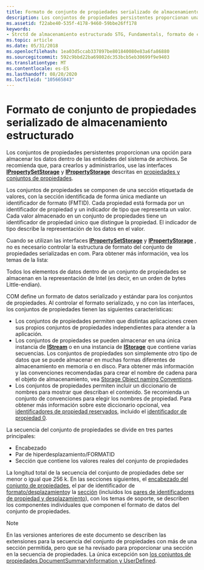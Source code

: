 ```yaml
---
title: Formato de conjunto de propiedades serializado de almacenamiento estructurado
description: Los conjuntos de propiedades persistentes proporcionan una opción para almacenar los datos dentro de las entidades del sistema de archivos. Se recomienda que, para crearlos y administrarlos, use las interfaces IPropertySetStorage y IPropertyStorage descritas en propiedades y conjuntos de propiedades.
ms.assetid: f22abe40-535f-4178-9460-59bbe26ff178
keywords:
- Strctd de almacenamiento estructurado STG, Fundamentals, formato de conjunto de propiedades serializado
ms.topic: article
ms.date: 05/31/2018
ms.openlocfilehash: 1ea03d5ccab337897be801840080e83a6fa86880
ms.sourcegitcommit: 592c9bbd22ba69802dc353bcb5eb30699f9e9403
ms.translationtype: MT
ms.contentlocale: es-ES
ms.lasthandoff: 08/20/2020
ms.locfileid: "105665843"
---
```

# <a name="structured-storage-serialized-property-set-format"></a>Formato de conjunto de propiedades serializado de almacenamiento estructurado

Los conjuntos de propiedades persistentes proporcionan una opción para almacenar los datos dentro de las entidades del sistema de archivos. Se recomienda que, para crearlos y administrarlos, use las interfaces [**IPropertySetStorage**](/windows/desktop/api/Propidl/nn-propidl-ipropertysetstorage) y [**IPropertyStorage**](/windows/desktop/api/Propidl/nn-propidl-ipropertystorage) descritas en [propiedades y conjuntos de propiedades](properties-and-property-sets.md).

Los conjuntos de propiedades se componen de una sección etiquetada de valores, con la sección identificada de forma única mediante un identificador de formato (FMTID). Cada propiedad está formada por un identificador de propiedad y un indicador de tipo que representa un valor. Cada valor almacenado en un conjunto de propiedades tiene un identificador de propiedad único que distingue la propiedad. El indicador de tipo describe la representación de los datos en el valor.

Cuando se utilizan las interfaces [**IPropertySetStorage**](/windows/desktop/api/Propidl/nn-propidl-ipropertysetstorage) y [**IPropertyStorage**](/windows/desktop/api/Propidl/nn-propidl-ipropertystorage) , no es necesario controlar la estructura de formato del conjunto de propiedades serializadas en com. Para obtener más información, vea los temas de la lista:

Todos los elementos de datos dentro de un conjunto de propiedades se almacenan en la representación de Intel (es decir, en un orden de bytes Little-endian).

COM define un formato de datos serializado y estándar para los conjuntos de propiedades. Al controlar el formato serializado, y no con las interfaces, los conjuntos de propiedades tienen las siguientes características:

-   Los conjuntos de propiedades permiten que distintas aplicaciones creen sus propios conjuntos de propiedades independientes para atender a la aplicación.
-   Los conjuntos de propiedades se pueden almacenar en una única instancia de [**IStream**](/windows/desktop/api/Objidl/nn-objidl-istream) o en una instancia de [**IStorage**](/windows/desktop/api/Objidl/nn-objidl-istorage) que contiene varias secuencias. Los conjuntos de propiedades son simplemente otro tipo de datos que se puede almacenar en muchas formas diferentes de almacenamiento en memoria o en disco. Para obtener más información y las convenciones recomendadas para crear el nombre de cadena para el objeto de almacenamiento, vea [Storage Object naming Conventions](storage-object-naming-conventions.md).
-   Los conjuntos de propiedades permiten incluir un diccionario de nombres para mostrar que describan el contenido. Se recomienda un conjunto de convenciones para elegir los nombres de propiedad. Para obtener más información sobre este diccionario opcional, vea [identificadores de propiedad reservados](reserved-property-identifiers.md), incluido el [identificador de propiedad 0](/windows/desktop/Stg/reserved-property-identifiers).

La secuencia del conjunto de propiedades se divide en tres partes principales:

-   Encabezado
-   Par de hiperdesplazamiento/FORMATID
-   Sección que contiene los valores reales del conjunto de propiedades

La longitud total de la secuencia del conjunto de propiedades debe ser menor o igual que 256 k. En las secciones siguientes, el [encabezado del conjunto de propiedades](property-set-header.md), el par de identificador de [formato/desplazamiento](format-identifier-offset-pair.md)y la [sección](section.md) (incluidos los [pares de identificadores de propiedad y desplazamiento](property-identifiers-offset-pairs.md)), con los temas de soporte, se describen los componentes individuales que componen el formato de datos del conjunto de propiedades.

> [!Note]  
> En las versiones anteriores de este documento se describen las extensiones para la secuencia del conjunto de propiedades con más de una sección permitida, pero que se ha revisado para proporcionar una sección en la secuencia de propiedades. La única excepción son [los conjuntos de propiedades DocumentSummaryInformation y UserDefined](the-documentsummaryinformation-and-userdefined-property-sets.md).

 

 

 